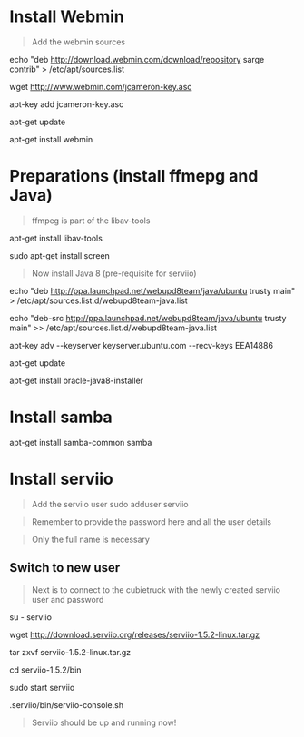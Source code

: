 # Install Webmin

> Add the webmin sources

echo "deb http://download.webmin.com/download/repository sarge contrib" > /etc/apt/sources.list

wget http://www.webmin.com/jcameron-key.asc

apt-key add jcameron-key.asc

apt-get update

apt-get install webmin

# Preparations (install ffmepg and Java)

> ffmpeg is part of the libav-tools

apt-get install libav-tools

sudo apt-get install screen

> Now install Java 8 (pre-requisite for serviio)

echo "deb http://ppa.launchpad.net/webupd8team/java/ubuntu trusty main" > /etc/apt/sources.list.d/webupd8team-java.list

echo "deb-src http://ppa.launchpad.net/webupd8team/java/ubuntu trusty main" >> /etc/apt/sources.list.d/webupd8team-java.list

apt-key adv --keyserver keyserver.ubuntu.com --recv-keys EEA14886

apt-get update

apt-get install oracle-java8-installer

# Install samba

apt-get install samba-common samba 

# Install serviio

> Add the serviio user
sudo adduser serviio

> Remember to provide the password here and all the user details

> Only the full name is necessary

## Switch to new user

> Next is to connect to the cubietruck with the newly created serviio user and password

su - serviio

wget http://download.serviio.org/releases/serviio-1.5.2-linux.tar.gz

tar zxvf serviio-1.5.2-linux.tar.gz

cd serviio-1.5.2/bin

sudo start serviio

.serviio/bin/serviio-console.sh 


>  Serviio should be up and running now!

